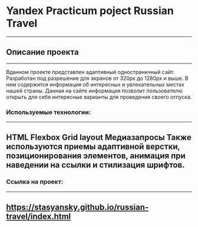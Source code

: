 # Yandex Practicum poject **Russian Travel** #
---
## Описание проекта ##
---
Вданном проекте представлен адаптивный одностраничный сайт. Разработан под разрешение для экранов от 320px до 1280px и выше. В нем содержится информация об интересных и увлекательных местах нашей страны. Данная на сайте информация позволит пользователю открыть для себя интересные варианты для проведения своего отпуска.
### Используемые технологии: ###
---
HTML
Flexbox
Grid layout
Медиазапросы
Также используются приемы адаптивной верстки, позиционирования элементов, анимация при наведении на ссылки и стилизация шрифтов.
---
### Ссылка на проект: ###
---
https://stasyansky.github.io/russian-travel/index.html
---

